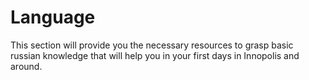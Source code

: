 # Language
This section will provide you the necessary resources to grasp basic russian knowledge that will help you in your first days in Innopolis and around.
